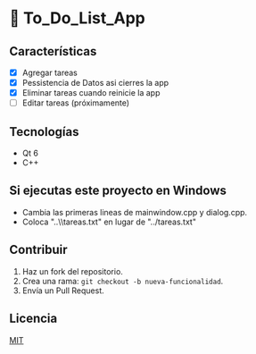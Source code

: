 # 🚀 To_Do_List_App  

##

## Características  
- [x] Agregar tareas  
- [x] Pessistencia de Datos asi cierres la app
- [x] Eliminar tareas cuando reinicie la app
- [ ] Editar tareas (próximamente)  
##
## Tecnologías  
- Qt 6  
- C++  
##
## Si ejecutas este proyecto en Windows
- Cambia las primeras lineas de mainwindow.cpp y dialog.cpp.
- Coloca "..\\\tareas.txt" en lugar de "../tareas.txt"
##
## Contribuir  
1. Haz un fork del repositorio.  
2. Crea una rama: `git checkout -b nueva-funcionalidad`.  
3. Envía un Pull Request.  
##
## Licencia  
[MIT](LICENSE)
